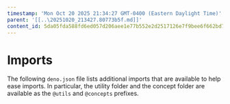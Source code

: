 ```yaml
---
timestamp: 'Mon Oct 20 2025 21:34:27 GMT-0400 (Eastern Daylight Time)'
parent: '[[..\20251020_213427.80773b5f.md]]'
content_id: 5da05fda588fd6ed057d206aee1e77b552e2d2517126e7f9bee6f662bd7c0afe
---
```


# Imports

The following `deno.json` file lists additional imports that are available to help ease imports. In particular, the utility folder and the concept folder are available as the `@utils` and `@concepts` prefixes.
